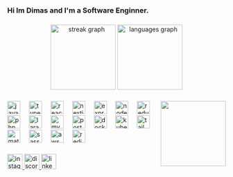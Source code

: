 <h3 align="left">Hi Im Dimas and I'm a  Software Enginner.</h3>

###

<div align="center">
  <img src="https://streak-stats.demolab.com?user=dimasrdika&locale=en&mode=daily&theme=radical&hide_border=true&border_radius=5" height="150" alt="streak graph"  />
  <img src="https://github-readme-stats.vercel.app/api/top-langs?username=dimasrdika&locale=en&hide_title=false&layout=compact&card_width=320&langs_count=7&theme=dracula&hide_border=false" height="150" alt="languages graph"  />
</div>

###

<img align="right" height="150" src="https://media.tenor.com/-UygBh3nnfEAAAAC/coding.gif"  />

###

<div align="left">
 <img src="https://cdn.jsdelivr.net/gh/devicons/devicon/icons/javascript/javascript-original.svg" height="30" alt="javascript logo" />
 <img width="12" />
 <img src="https://cdn.jsdelivr.net/gh/devicons/devicon/icons/typescript/typescript-original.svg" height="30" alt="typescript logo" />
 <img width="12" />
 <img src="https://cdn.jsdelivr.net/gh/devicons/devicon/icons/react/react-original.svg" height="30" alt="react logo" />
 <img width="12" />
 <img src="https://cdn.jsdelivr.net/gh/devicons/devicon/icons/nextjs/nextjs-original.svg" height="30" alt="nextjs logo" />
 <img width="12" />
 <img src="https://cdn.jsdelivr.net/gh/devicons/devicon/icons/express/express-original.svg" height="30" alt="express logo" />
 <img width="12" />
 <img src="https://cdn.jsdelivr.net/gh/devicons/devicon/icons/nodejs/nodejs-plain.svg" height="30" alt="nodejs logo" />
 <img width="12" />
 <img src="https://cdn.jsdelivr.net/gh/devicons/devicon/icons/redux/redux-original.svg" height="30" alt="redux logo" />
 <img width="12" />
 <img src="https://cdn.jsdelivr.net/gh/devicons/devicon/icons/php/php-original.svg" height="30" alt="php logo" />
 <img width="12" />
 <img src="https://laravel.com/img/logotype.min.svg" height="30" alt="laravel logo" />
 <img width="12" />
 <img src="https://cdn.jsdelivr.net/gh/devicons/devicon/icons/mysql/mysql-original.svg" height="30" alt="mysql logo" />
 <img width="12" />
 <img src="https://cdn.jsdelivr.net/gh/devicons/devicon/icons/postgresql/postgresql-original.svg" height="30" alt="postgresql logo" />
 <img width="12" />
 <img src="https://cdn.jsdelivr.net/gh/devicons/devicon/icons/docker/docker-plain-wordmark.svg" height="30" alt="docker logo" />
 <img width="12" />
 <img src="https://cdn.jsdelivr.net/gh/devicons/devicon/icons/kubernetes/kubernetes-plain.svg" height="30" alt="kubernetes logo" />
 <img width="12" />
 <img src="https://cdn.jsdelivr.net/gh/devicons/devicon/icons/tailwindcss/tailwindcss-original.svg" height="30" alt="tailwindcss logo" />
 <img width="12" />
 <img src="https://cdn.jsdelivr.net/gh/devicons/devicon/icons/materialui/materialui-plain.svg" height="30" alt="materialui logo" />
 <img width="12" />
 <img src="https://cdn.jsdelivr.net/gh/devicons/devicon/icons/sass/sass-original.svg" height="30" alt="sass logo" />
 <img width="12" />
 <img src="https://cdn.jsdelivr.net/gh/devicons/devicon/icons/amazonwebservices/amazonwebservices-original-wordmark.svg" height="30" alt="aws logo" />
 <img width="12" />
 <img src="https://cdn.jsdelivr.net/gh/devicons/devicon/icons/redis/redis-original.svg" height="30" alt="redis logo" />
</div>

###

<div align="left">
  <a href="https://www.instagram.com/dimasrdika/" target="_blank">
    <img src="https://img.shields.io/static/v1?message=Instagram&logo=instagram&label=&color=E4405F&logoColor=white&labelColor=&style=for-the-badge" height="35" alt="instagram logo"  />
  </a>
  <a href="dimskzy" target="_blank">
    <img src="https://img.shields.io/static/v1?message=Discord&logo=discord&label=&color=7289DA&logoColor=white&labelColor=&style=for-the-badge" height="35" alt="discord logo"  />
  </a>
  <a href="https://www.linkedin.com/in/dimasrdika/" target="_blank">
    <img src="https://img.shields.io/static/v1?message=LinkedIn&logo=linkedin&label=&color=0077B5&logoColor=white&labelColor=&style=for-the-badge" height="35" alt="linkedin logo"  />
  </a>
</div>

###
